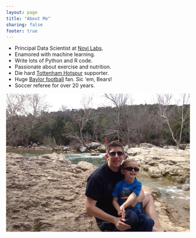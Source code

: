 ```yaml
---
layout: page
title: "About Me"
sharing: false
footer: true
---
```


* Principal Data Scientist at [Novi Labs](http://novilabs.com).
* Enamored with machine learning.
* Write lots of Python and R code.
* Passionate about exercise and nutrition.
* Die hard [Tottenham Hotspur](https://twitter.com/SpursOfficial) supporter.
* Huge [Baylor football](https://twitter.com/BUFootball) fan. Sic 'em, Bears!
* Soccer referee for over 20 years.

<img src="/images/daddy-and-aj-on-hike.jpg" alt="John Ramey"/>
